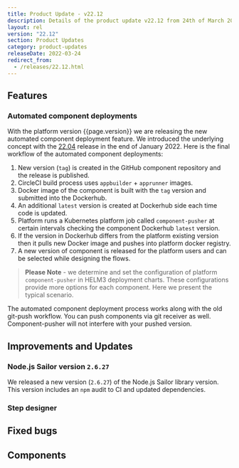 ```yaml
---
title: Product Update - v22.12
description: Details of the product update v22.12 from 24th of March 2022.
layout: rel
version: "22.12"
section: Product Updates
category: product-updates
releaseDate: 2022-03-24
redirect_from:
  - /releases/22.12.html
---
```


## Features

### Automated component deployments

With the platform version {{page.version}} we are releasing the new automated
component deployment feature. We introduced the underlying concept with the
[22.04](/releases/22/04.html#component-deployments-via-docker-images) release in
the end of January 2022. Here is the final workflow of the automated component
deployments:

1.  New version (`tag`) is created in the GitHub component repository and the release is published.
2.  CircleCI build process uses `appbuilder` + `apprunner` images.
3.  Docker image of the component is built with the `tag` version and submitted into the Dockerhub.
4.  An additional `latest` version is created at Dockerhub side each time code is updated.
5.  Platform runs a Kubernetes platform job called `component-pusher` at certain intervals checking the component Dockerhub `latest` version.
6.  If the version in Dockerhub differs from the platform existing version then it pulls new Docker image and pushes into platform docker registry.
7.  A new version of component is released for the platform users and can be selected while designing the flows.

> **Please Note** - we determine and set the configuration of platform `component-pusher` in HELM3 deployment
> charts. These configurations provide more options for each component. Here we present the typical scenario.

The automated component deployment process works along with the old git-push
workflow. You can push components via git receiver as well. Component-pusher will not
interfere with your pushed version.

## Improvements and Updates

### Node.js Sailor version `2.6.27`

We released a new version (`2.6.27`) of the Node.js Sailor library version. This
version includes an `npm` audit to CI and updated dependencies.

### Step designer

## Fixed bugs

## Components

